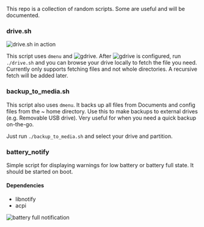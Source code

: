 This repo is a collection of random scripts. Some are useful and will be documented.

### drive.sh

![drive.sh in action](https://i.imgur.com/7vvWdOl.png)

This script uses ```dmenu``` and ![gdrive](https://github.com/prasmussen/gdrive). After ![gdrive](https://github.com/prasmussen/gdrive) is configured, run ```./drive.sh``` and you can browse your drive locally to fetch the file you need. Currently only supports fetching files and not whole directories. A recursive fetch will be added later.

### backup\_to\_media.sh

This script also uses ```dmenu```. It backs up all files from Documents and config files from the ~ home directory. Use this to make backups to external drives (e.g. Removable USB drive). Very useful for when you need a quick backup on-the-go.

Just run ```./backup_to_media.sh``` and select your drive and partition.

### battery\_notify

Simple script for displaying warnings for low battery or battery full state. It should be started on boot.

#### Dependencies

* libnotify
* acpi

![battery full notification](https://i.imgur.com/mmp65lS.png)


